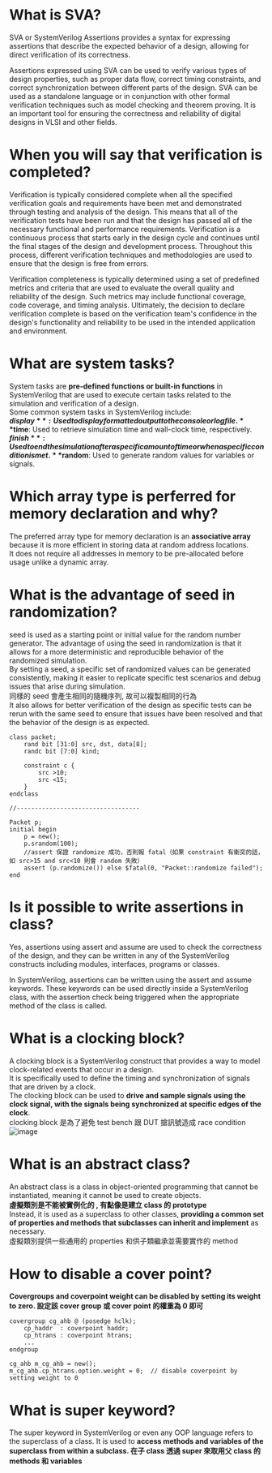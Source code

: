 # What is SVA?
SVA or SystemVerilog Assertions provides a syntax for expressing assertions that describe the expected behavior of a design, allowing for direct verification of its correctness.

Assertions expressed using SVA can be used to verify various types of design properties, such as proper data flow, correct timing constraints, and correct synchronization between different parts of the design. SVA can be used as a standalone language or in conjunction with other formal verification techniques such as model checking and theorem proving. It is an important tool for ensuring the correctness and reliability of digital designs in VLSI and other fields.

# When you will say that verification is completed?
Verification is typically considered complete when all the specified verification goals and requirements have been met and demonstrated through testing and analysis of the design. This means that all of the verification tests have been run and that the design has passed all of the necessary functional and performance requirements. Verification is a continuous process that starts early in the design cycle and continues until the final stages of the design and development process. Throughout this process, different verification techniques and methodologies are used to ensure that the design is free from errors.

Verification completeness is typically determined using a set of predefined metrics and criteria that are used to evaluate the overall quality and reliability of the design. Such metrics may include functional coverage, code coverage, and timing analysis. Ultimately, the decision to declare verification complete is based on the verification team's confidence in the design's functionality and reliability to be used in the intended application and environment.

# What are system tasks?
System tasks are **pre-defined functions or built-in functions** in SystemVerilog that are used to execute certain tasks related to the simulation and verification of a design.  
Some common system tasks in SystemVerilog include:  
**$display**: Used to display formatted output to the console or log file.  
**$time**: Used to retrieve simulation time and wall-clock time, respectively.  
**$finish**: Used to end the simulation after a specific amount of time or when a specific condition is met.  
**$random**: Used to generate random values for variables or signals.  

# Which array type is perferred for memory declaration and why?
The preferred array type for memory declaration is an **associative array** because it is more efficient in storing data at random address locations.  
It does not require all addresses in memory to be pre-allocated before usage unlike a dynamic array.

# What is the advantage of seed in randomization?
seed is used as a starting point or initial value for the random number generator. 
The advantage of using the seed in randomization is that it allows for a more deterministic and reproducible behavior of the randomized simulation.  
By setting a seed, a specific set of randomized values can be generated consistently, making it easier to replicate specific test scenarios and debug issues that arise during simulation.  
同樣的 seed 會產生相同的隨機序列, 故可以複製相同的行為  
It also allows for better verification of the design as specific tests can be rerun with the same seed to ensure that issues have been resolved and that the behavior of the design is as expected.
```
class packet;
    rand bit [31:0] src, dst, data[8];
    randc bit [7:0] kind;

    constraint c {
        src >10;
        src <15;
    }
endclass

//----------------------------------

Packet p;
initial begin
    p = new();
    p.srandom(100);
    //assert 保證 randomize 成功，否則報 fatal（如果 constraint 有衝突的話，如 src>15 and src<10 則會 random 失敗）
    assert (p.randomize()) else $fatal(0, "Packet::randomize failed");
end
```

# Is it possible to write assertions in class?
Yes, assertions using assert and assume are used to check the correctness of the design, and they can be written in any of the SystemVerilog constructs including modules, interfaces, programs or classes.

In SystemVerilog, assertions can be written using the assert and assume keywords. These keywords can be used directly inside a SystemVerilog class, with the assertion check being triggered when the appropriate method of the class is called.

# What is a clocking block?
A clocking block is a SystemVerilog construct that provides a way to model clock-related events that occur in a design.  
It is specifically used to define the timing and synchronization of signals that are driven by a clock.  
The clocking block can be used to **drive and sample signals using the clock signal, with the signals being synchronized at specific edges of the clock**.  
clocking block 是為了避免 test bench 跟 DUT 搶訊號造成 race condition
![image](https://github.com/user-attachments/assets/b910b4ec-1eb0-40a0-9a02-128628d29ca1)

# What is an abstract class?
An abstract class is a class in object-oriented programming that cannot be instantiated, meaning it cannot be used to create objects.  
**虛擬類別是不能被實例化的 , 有點像是建立 class 的 prototype**  
Instead, it is used as a superclass to other classes, **providing a common set of properties and methods that subclasses can inherit and implement** as necessary.  
虛擬類別提供一些通用的 properties 和供子類繼承並需要實作的 method  

# How to disable a cover point?
**Covergroups and coverpoint weight can be disabled by setting its weight to zero.	設定該 cover group 或 cover point 的權重為 0 即可**
```
covergroup cg_ahb @ (posedge hclk);
	cp_haddr  : coverpoint haddr;
	cp_htrans : coverpoint htrans;
	...
endgroup

cg_ahb m_cg_ahb = new();
m_cg_ahb.cp_htrans.option.weight = 0;  // disable coverpoint by setting weight to 0
```

# What is super keyword?
The super keyword in SystemVerilog or even any OOP language refers to the superclass of a class. 
It is used to **access methods and variables of the superclass from within a subclass. 在子 class 透過 super 來取用父 class 的 methods 和 variables**

